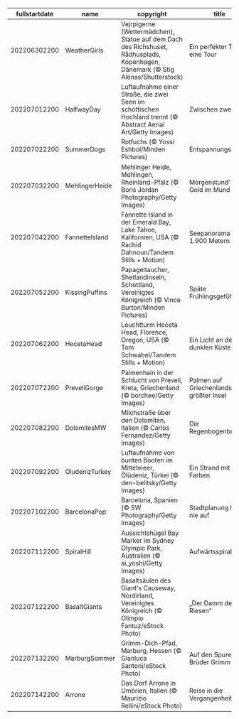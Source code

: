 |fullstartdate|name|copyright|title|image|
|--|--|--|--|--|
202206302200|WeatherGirls|Vejrpigerne (Wettermädchen), Statue auf dem Dach des Richshuset, Rådhusplads, Kopenhagen, Dänemark (© Stig Alenas/Shutterstock)|Ein perfekter Tag für eine Tour|![](/de-DE/2022/07/202206302200WeatherGirls.jpg)|
202207012200|HalfwayDay|Luftaufnahme einer Straße, die zwei Seen im schottischen Hochland trennt (© Abstract Aerial Art/Getty Images)|Zwischen zwei Seen|![](/de-DE/2022/07/202207012200HalfwayDay.jpg)|
202207022200|SummerDogs|Rotfuchs (© Yossi Eshbol/Minden Pictures)|Entspannungsübung|![](/de-DE/2022/07/202207022200SummerDogs.jpg)|
202207032200|MehlingerHeide|Mehlinger Heide, Mehlingen, Rheinland-Pfalz (© Boris Jordan Photography/Getty Images)|Morgenstund‘ hat Gold im Mund|![](/de-DE/2022/07/202207032200MehlingerHeide.jpg)|
202207042200|FannetteIsland|Fannette Island in der Emerald Bay, Lake Tahoe, Kalifornien, USA (© Rachid Dahnoun/Tandem Stills + Motion)|Seepanorama auf 1.900 Metern Höhe|![](/de-DE/2022/07/202207042200FannetteIsland.jpg)|
202207052200|KissingPuffins|Papageitaucher, Shetlandinseln, Schottland, Vereinigtes Königreich (© Vince Burton/Minden Pictures)|Späte Frühlingsgefühle|![](/de-DE/2022/07/202207052200KissingPuffins.jpg)|
202207062200|HecetaHead|Leuchtturm Heceta Head, Florence, Oregon, USA (© Tom Schwabel/Tandem Stills + Motion)|Ein Licht an der dunklen Küste|![](/de-DE/2022/07/202207062200HecetaHead.jpg)|
202207072200|PreveliGorge|Palmenhain in der Schlucht von Preveli, Kreta, Griechenland (© borchee/Getty Images)|Palmen auf Griechenlands größter Insel|![](/de-DE/2022/07/202207072200PreveliGorge.jpg)|
202207082200|DolomitesMW|Milchstraße über den Dolomiten, Italien (© Carlos Fernandez/Getty Images)|Die Regenbogenbrücke|![](/de-DE/2022/07/202207082200DolomitesMW.jpg)|
202207092200|OludenizTurkey|Luftaufnahme von bunten Booten im Mittelmeer, Ölüdeniz, Türkei (© den-belitsky/Getty Images)|Ein Strand mit vielen Farben|![](/de-DE/2022/07/202207092200OludenizTurkey.jpg)|
202207102200|BarcelonaPop|Barcelona, Spanien (© SW Photography/Getty Images)|Stadtplanung hört nie auf|![](/de-DE/2022/07/202207102200BarcelonaPop.jpg)|
202207112200|SpiralHill|Aussichtshügel Bay Marker im Sydney Olympic Park, Australien (© ai_yoshi/Getty Images)|Aufwärtsspirale|![](/de-DE/2022/07/202207112200SpiralHill.jpg)|
202207122200|BasaltGiants|Basaltsäulen des Giant's Causeway, Nordirland, Vereinigtes Königreich (© Olimpio Fantuz/eStock Photo)|„Der Damm des Riesen“|![](/de-DE/2022/07/202207122200BasaltGiants.jpg)|
202207132200|MarburgSommer|Grimm-Dich-Pfad, Marburg, Hessen (© Gianluca Santoni/eStock Photo)|Auf den Spuren der Brüder Grimm|![](/de-DE/2022/07/202207132200MarburgSommer.jpg)|
202207142200|Arrone|Das Dorf Arrone in Umbrien, Italien (© Maurizio Rellini/eStock Photo)|Reise in die Vergangenheit|![](/de-DE/2022/07/202207142200Arrone.jpg)|
